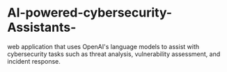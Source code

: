 # AI-powered-cybersecurity-Assistants-
web application that uses OpenAI's language models to assist with cybersecurity tasks such as threat analysis, vulnerability assessment, and incident response.
